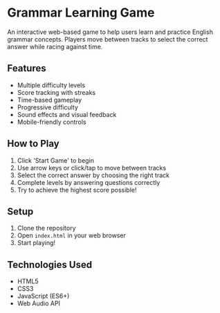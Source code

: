   # Grammar Learning Game

An interactive web-based game to help users learn and practice English grammar concepts. Players move between tracks to select the correct answer while racing against time.

## Features

- Multiple difficulty levels
- Score tracking with streaks
- Time-based gameplay
- Progressive difficulty
- Sound effects and visual feedback
- Mobile-friendly controls

## How to Play

1. Click 'Start Game' to begin
2. Use arrow keys or click/tap to move between tracks
3. Select the correct answer by choosing the right track
4. Complete levels by answering questions correctly
5. Try to achieve the highest score possible!

## Setup

1. Clone the repository
2. Open `index.html` in your web browser
3. Start playing!

## Technologies Used

- HTML5
- CSS3
- JavaScript (ES6+)
- Web Audio API


